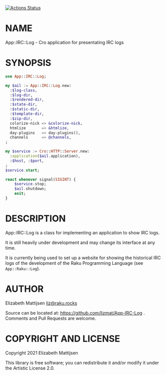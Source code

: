 [![Actions Status](https://github.com/lizmat/App-IRC-Log/workflows/test/badge.svg)](https://github.com/lizmat/App-IRC-Log/actions)

NAME
====

App::IRC::Log - Cro application for presentating IRC logs

SYNOPSIS
========

```raku
use App::IRC::Log;

my $ail := App::IRC::Log.new:
  :$log-class,
  :$log-dir,
  :$rendered-dir,
  :$state-dir,
  :$static-dir,
  :$template-dir,
  :$zip-dir,
  colorize-nick => &colorize-nick,
  htmlize       => &htmlize,
  day-plugins   => day-plugins(),
  channels      => @channels,
;

my $service := Cro::HTTP::Server.new:
  :application($ail.application),
  :$host, :$port,
;
$service.start;

react whenever signal(SIGINT) {
    $service.stop;
    $ail.shutdown;
    exit;
}
```

DESCRIPTION
===========

App::IRC::Log is a class for implementing an application to show IRC logs.

It is still heavily under development and may change its interface at any time.

It is currently being used to set up a website for showing the historical IRC logs of the development of the Raku Programming Language (see `App::Raku::Log`).

AUTHOR
======

Elizabeth Mattijsen <liz@raku.rocks>

Source can be located at: https://github.com/lizmat/App-IRC-Log . Comments and Pull Requests are welcome.

COPYRIGHT AND LICENSE
=====================

Copyright 2021 Elizabeth Mattijsen

This library is free software; you can redistribute it and/or modify it under the Artistic License 2.0.

